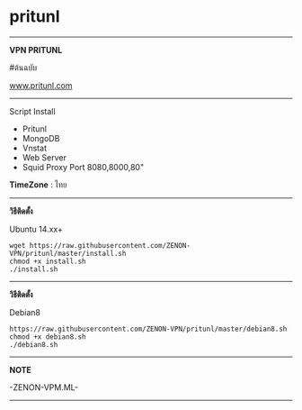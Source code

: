 # pritunl

______________________________________________
**VPN PRITUNL** 

#ต้นฉบับ

www.pritunl.com

_______________________________________________
Script Install
- Pritunl
- MongoDB
- Vnstat
- Web Server
- Squid Proxy Port 8080,8000,80"

**TimeZone**   :  ไทย

_________________________________________________
**วิธีติดตั้ง**

Ubuntu 14.xx+
```
wget https://raw.githubusercontent.com/ZENON-VPN/pritunl/master/install.sh
chmod +x install.sh
./install.sh
```

__________________________________________________
**วิธีติดตั้ง**

Debian8
```
https://raw.githubusercontent.com/ZENON-VPN/pritunl/master/debian8.sh
chmod +x debian8.sh
./debian8.sh
```

__________________________________________________
**NOTE**

 -ZENON-VPM.ML-
___________________________________________________
